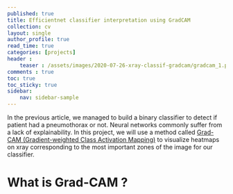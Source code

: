 ```yaml
---
published: true
title: Efficientnet classifier interpretation using GradCAM
collection: cv
layout: single
author_profile: true
read_time: true
categories: [projects]
header :
    teaser : /assets/images/2020-07-26-xray-classif-gradcam/gradcam_1.png
comments : true
toc: true
toc_sticky: true
sidebar:
    nav: sidebar-sample
---
```


In the previous article, we managed to build a binary classifier to detect if patient had a pneumothorax or not. Neural networks commonly suffer from a lack of explainability. In this project, we will use a method called [Grad-CAM (Gradient-weighted Class Activation Mapping)](https://arxiv.org/abs/1610.02391) to visualize heatmaps on xray corresponding to the most important zones of the image for our classifier.

# What is Grad-CAM ?

